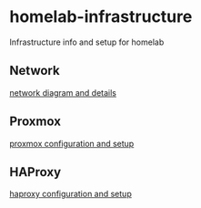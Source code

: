 # homelab-infrastructure
Infrastructure info and setup for homelab

## Network

[network diagram and details](network-diagram.md)

## Proxmox

[proxmox configuration and setup](proxmox.md)

## HAProxy

[haproxy configuration and setup](haproxy.md)

